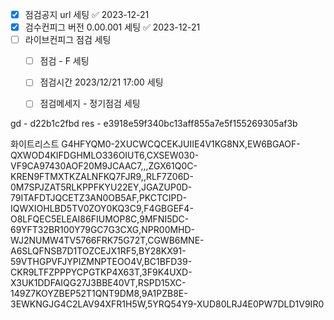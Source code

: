 

- [x] 점검공지 url 세팅 ✅ 2023-12-21
- [x] 검수컨피그 버전 0.00.001 세팅 ✅ 2023-12-21
- [ ] 라이브컨피그 점검 세팅 
	- [ ] 점검 - F 세팅
	- [ ] 점검시간 2023/12/21 17:00 세팅
	- [ ] 점검메세지 - 정기점검 세팅



gd - d22b1c2fbd
res - e3918e59f340bc13aff855a7e5f155269305af3b


화이트리스트
G4HFYQM0-2XUCWCQCEKJUIIE4V1KG8NX,EW6BGAOF-QXWOD4KIFDGHMLO336OIUT6,CXSEW030-VF9CA97430AOF20M9JCAAC7,,,ZGX61Q0C-KREN9FTMXTKZALNFKQ7FJR9,,RLF7Z06D-0M7SPJZAT5RLKPPFKYU22EY,JGAZUP0D-79ITAFDTJQCETZ3AN0OB5AF,PKCTCIPD-IQWXIOHLBD5TV0ZOY0KQ3C9,F4GBGEF4-O8LFQEC5ELEAI86FIUMOP8C,9MFNI5DC-69YFT32BR100Y79GC7G3CXG,NPR00MHD-WJ2NUMW4TV5766FRK75G72T,CGWB6MNE-A6SLQFNSB7D1TOZCEJX1RF5,BY28KX91-59VTHGPVFJYPIZMNPTEOO4V,BC1BFD39-CKR9LTFZPPPYCPGTKP4X63T,3F9K4UXD-X3UK1DDFAIQG27J3BBE40VT,RSPD15XC-149Z7KOYZBEP52T1QNT9DM8,9A1PZB8E-3EWKNGJG4C2LAV94XFR1H5W,5YRQ54Y9-XUD80LRJ4E0PW7DLD1V9IR0